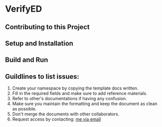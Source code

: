 # VerifyED


## Contributing to this Project


## Setup and Installation


## Build and Run


## Guildlines to list issues:

1. Create your namespace by copying the template docs written.
2. Fill in the required fields and make sure to add reference materials.
3. Refer to other's documentations if having any confusion.
4. Make sure you maintain the formatting and keep the document as clean as possible.
5. Don't merge the documents with other collaborators.
6. Request access by contacting: [me via email](mailto:dipanshumahato@gmail.com?subject=Add%20me%20in%20google%20docs%20for%20VerifyED&body=My%20Name%3A%20%3Center%20your%20name%20here%3E%0AContact%3A%20%3Center%20phone%20number%3E%0Aemail%3A%20%3Cemail%20address%3E%0A%0A "Opens in Gmail")
